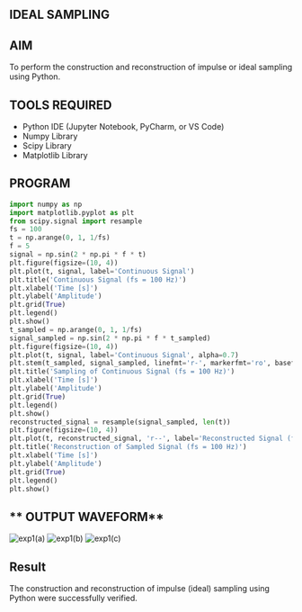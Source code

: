 ## **IDEAL SAMPLING**

## **AIM**

To perform the construction and reconstruction of impulse or ideal sampling using Python.

## **TOOLS REQUIRED**

- Python IDE (Jupyter Notebook, PyCharm, or VS Code)
- Numpy Library
- Scipy Library
- Matplotlib Library


## **PROGRAM**
```python
import numpy as np
import matplotlib.pyplot as plt
from scipy.signal import resample
fs = 100
t = np.arange(0, 1, 1/fs) 
f = 5
signal = np.sin(2 * np.pi * f * t)
plt.figure(figsize=(10, 4))
plt.plot(t, signal, label='Continuous Signal')
plt.title('Continuous Signal (fs = 100 Hz)')
plt.xlabel('Time [s]')
plt.ylabel('Amplitude')
plt.grid(True)
plt.legend()
plt.show()
t_sampled = np.arange(0, 1, 1/fs)
signal_sampled = np.sin(2 * np.pi * f * t_sampled)
plt.figure(figsize=(10, 4))
plt.plot(t, signal, label='Continuous Signal', alpha=0.7)
plt.stem(t_sampled, signal_sampled, linefmt='r-', markerfmt='ro', basefmt='r-', label='Sampled Signal (fs = 100 Hz)')
plt.title('Sampling of Continuous Signal (fs = 100 Hz)')
plt.xlabel('Time [s]')
plt.ylabel('Amplitude')
plt.grid(True)
plt.legend()
plt.show()
reconstructed_signal = resample(signal_sampled, len(t))
plt.figure(figsize=(10, 4))
plt.plot(t, reconstructed_signal, 'r--', label='Reconstructed Signal (fs = 100 Hz)')
plt.title('Reconstruction of Sampled Signal (fs = 100 Hz)')
plt.xlabel('Time [s]')
plt.ylabel('Amplitude')
plt.grid(True)
plt.legend()
plt.show()
```

## ** OUTPUT WAVEFORM**
![exp1(a)](https://github.com/user-attachments/assets/32ec20ad-7deb-4fb0-b4cf-6f50790a2409)
![exp1(b)](https://github.com/user-attachments/assets/58a73da2-91cf-4202-8367-ae0709671164)
![exp1(c)](https://github.com/user-attachments/assets/dccbf17f-8874-4433-a6f8-35d6e4778f02)


## **Result**  
The construction and reconstruction of impulse (ideal) sampling using Python were successfully verified.    

